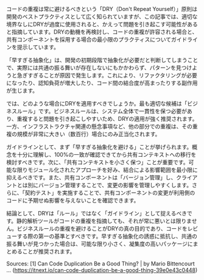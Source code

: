 コードの重複は常に避けるべきという「DRY（Don't Repeat Yourself）」原則は開発のベストプラクティスとして広く知られていますが、この記事では、適切な境界なしにDRYが過度に使用されると、かえって問題を引き起こす可能性があると指摘しています。DRYの動機を再検討し、コードの重複が許容される場合と、共有コンポーネントを採用する場合の最小限のプラクティスについてガイドラインを提示しています。

「早すぎる抽象化」は、開発の初期段階で抽象化が必要だと判断してしまうことで、実際には共通の振る舞いが存在しないにもかかわらず、パターンを見つけようと急ぎすぎることが原因で発生します。これにより、リファクタリングが必要になったり、認知負荷が増大したり、コード間の結合度が高まったりする副作用が生じます。

では、どのような場合にDRYを適用すべきでしょうか。最も適切な候補は「ビジネスルール」です。ビジネスルールは、システム全体で一貫性を保つ必要があり、重複すると問題を引き起こしやすいため、DRYの適用が強く推奨されます。一方、インフラストラクチャ関連の懸念事項など、他の部分での重複は、その重複の規模が非常に大きい（数百行）場合にのみ正当化されます。

ガイドラインとして、まず「早すぎる抽象化を避ける」ことが挙げられます。概念を十分に理解し、100%の一致が確認できてから共有コンテキストへの移行を検討すべきです。次に、「共有コンテキストを小さく保つ」ことが重要です。可能な限りモジュール化されたアプローチを好み、結合による影響範囲を最小限に抑えるべきです。また、共有コンポーネントは「バージョン管理」し、クライアントとは別にバージョン管理することで、変更の影響を管理しやすくします。さらに、「契約テスト」を実施することで、共有コンポーネントの変更が利用側のコードに予期せぬ影響を与えないことを確認できます。

結論として、DRYは「ルール」ではなく「ガイドライン」として捉えるべきです。静的解析ツールがコードの重複を指摘しても、それが常に悪いとは限りません。ビジネスルールの重複を避けることがDRYの真の目的であり、コードをレビューする際の第一の基準とすべきです。早すぎる抽象化の誘惑に抵抗し、共通の振る舞いが見つかった場合は、可能な限り小さく、凝集度の高いパッケージにまとめることが推奨されます。

Sources:
[1] Can Code Duplication Be a Good Thing? | by Mario Bittencourt ... (https://itnext.io/can-code-duplication-be-a-good-thing-39e0e43c0448)